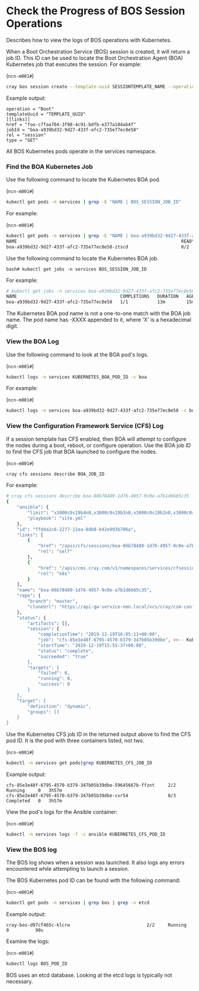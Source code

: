 # Check the Progress of BOS Session Operations

Describes how to view the logs of BOS operations with Kubernetes.

When a Boot Orchestration Service \(BOS\) session is created, it will return a job ID. This ID can be used to locate the Boot Orchestration Agent \(BOA\) Kubernetes job that executes the session. For example:

(`ncn-m001#`)
```bash
cray bos session create --template-uuid SESSIONTEMPLATE_NAME --operation Boot
```

Example output:

```
operation = "Boot"
templateUuid = "TEMPLATE_UUID"
[[links]]
href = "foo-c7faa704-3f98-4c91-bdfb-e377a184ab4f"
jobId = "boa-a939bd32-9d27-433f-afc2-735e77ec8e58"
rel = "session"
type = "GET"
```

All BOS Kubernetes pods operate in the services namespace.

### Find the BOA Kubernetes Job

Use the following command to locate the Kubernetes BOA pod.

(`ncn-m001#`)
```bash
kubectl get pods -n services | grep -E "NAME | BOS_SESSION_JOB_ID"
```

For example:

(`ncn-m001#`)
```bash
kubectl get pods -n services | grep -E "NAME | boa-a939bd32-9d27-433f-afc2-735e77ec8e58"
NAME                                                              READY   STATUS      RESTARTS   AGE
boa-a939bd32-9d27-433f-afc2-735e77ec8e58-ztscd                    0/2     Completed   0          16m
```

Use the following command to locate the Kubernetes BOA job.

```screen
bash# kubectl get jobs -n services BOS_SESSION_JOB_ID
```

For example:

```bash
# kubectl get jobs -n services boa-a939bd32-9d27-433f-afc2-735e77ec8e58
NAME                                       COMPLETIONS   DURATION   AGE
boa-a939bd32-9d27-433f-afc2-735e77ec8e58   1/1           13m        15m
```

The Kubernetes BOA pod name is not a one-to-one match with the BOA job name. The pod name has -XXXX appended to it, where 'X' is a hexadecimal digit.

### View the BOA Log

Use the following command to look at the BOA pod's logs.

(`ncn-m001#`)
```bash
kubectl logs -n services KUBERNETES_BOA_POD_ID -c boa
```

For example:

(`ncn-m001#`)
```bash
kubectl logs -n services boa-a939bd32-9d27-433f-afc2-735e77ec8e58 -c boa
```

### View the Configuration Framework Service \(CFS\) Log

If a session template has CFS enabled, then BOA will attempt to configure the nodes during a boot, reboot, or configure operation. Use the BOA job ID to find the CFS job that BOA launched to configure the nodes.

(`ncn-m001#`)
```bash
cray cfs sessions describe BOA_JOB_ID
```

For example:

```bash
# cray cfs sessions describe boa-86b78489-1d76-4957-9c0e-a7b1d6665c35 --format json
{
    "ansible": {
        "limit": "x3000c0s19b4n0,x3000c0s19b3n0,x3000c0s19b2n0,x3000c0s19b1n0",
        "playbook": "site.yml"
    },
    "id": "ffdda2c6-2277-11ea-8db8-b42e993b706a",
    "links": [
        {
            "href": "/apis/cfs/sessions/boa-86b78489-1d76-4957-9c0e-a7b1d6665c35",
            "rel": "self"
        },
        {
            "href": "/apis/cms.cray.com/v1/namespaces/services/cfsessions/boa-86b78489-1d76-4957-9c0e-a7b1d6665c35",
            "rel": "k8s"
        }
    ],
    "name": "boa-86b78489-1d76-4957-9c0e-a7b1d6665c35",
    "repo": {
        "branch": "master",
        "cloneUrl": "https://api-gw-service-nmn.local/vcs/cray/csm-config-management.git"
    },
    "status": {
        "artifacts": [],
        "session": {
            "completionTime": "2019-12-19T16:05:11+00:00",
            "job": "cfs-85e3e48f-6795-4570-b379-347b05b39dbe", <<-- Kubernetes CFS job ID
            "startTime": "2019-12-19T15:55:37+00:00",
            "status": "complete",
            "succeeded": "true"
        },
        "targets": {
            "failed": 0,
            "running": 0,
            "success": 0
        }
    },
    "target": {
        "definition": "dynamic",
        "groups": []
    }
}
```

Use the Kubernetes CFS job ID in the returned output above to find the CFS pod ID. It is the pod with three containers listed, not two.

(`ncn-m001#`)
```bash
kubectl -n services get pods|grep KUBERNETES_CFS_JOB_ID
```

Example output:

```
cfs-85e3e48f-6795-4570-b379-347b05b39dbe-59645667b-ffznt     2/2   Running     0   3h57m
cfs-85e3e48f-6795-4570-b379-347b05b39dbe-cvr54               0/3   Completed   0   3h57m
```

View the pod's logs for the Ansible container:

(`ncn-m001#`)
```bash
kubectl -n services logs -f -c ansible KUBERNETES_CFS_POD_ID
```

### View the BOS log

The BOS log shows when a session was launched. It also logs any errors encountered while attempting to launch a session.

The BOS Kubernetes pod ID can be found with the following command:

(`ncn-m001#`)
```bash
kubectl get pods -n services | grep bos | grep -v etcd
```

Example output:

```
cray-bos-d97cf465c-klcrw                             2/2     Running     0          90s
```

Examine the logs:

(`ncn-m001#`)
```bash
kubectl logs BOS_POD_ID
```

BOS uses an etcd database. Looking at the etcd logs is typically not necessary.

